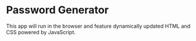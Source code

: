 # Password Generator
This app will run in the browser and feature dynamically updated HTML and CSS powered by JavaScript.

